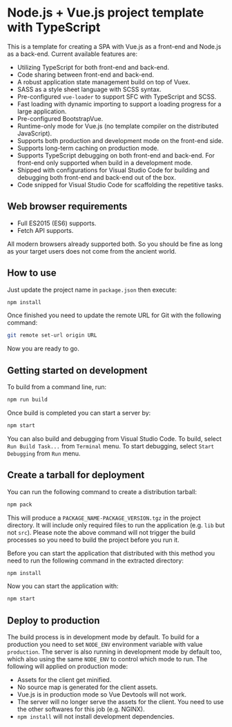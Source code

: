 # Node.js + Vue.js project template with TypeScript

This is a template for creating a SPA with Vue.js as a front-end and Node.js as a back-end. Current available features are:

- Utilizing TypeScript for both front-end and back-end.
- Code sharing between front-end and back-end.
- A robust application state management build on top of Vuex.
- SASS as a style sheet language with SCSS syntax.
- Pre-configured `vue-loader` to support SFC with TypeScript and SCSS.
- Fast loading with dynamic importing to support a loading progress for a large application.
- Pre-configured BootstrapVue.
- Runtime-only mode for Vue.js (no template compiler on the distributed JavaScript).
- Supports both production and development mode on the front-end side.
- Supports long-term caching on production mode.
- Supports TypeScript debugging on both front-end and back-end. For front-end only supported when build in a development mode.
- Shipped with configurations for Visual Studio Code for building and debugging both front-end and back-end out of the box.
- Code snipped for Visual Studio Code for scaffolding the repetitive tasks.

## Web browser requirements

- Full ES2015 (ES6) supports.
- Fetch API supports.

All modern browsers already supported both. So you should be fine as long as your target users does not come from the ancient world.

## How to use

Just update the project name in `package.json` then execute:

```sh
npm install
```

Once finished you need to update the remote URL for Git with the following command:

```sh
git remote set-url origin URL
```

Now you are ready to go.

## Getting started on development

To build from a command line, run:

```sh
npm run build
```

Once build is completed you can start a server by:

```sh
npm start
```

You can also build and debugging from Visual Studio Code. To build, select `Run Build Task...` from `Terminal` menu. To start debugging, select `Start Debugging` from `Run` menu.

## Create a tarball for deployment

You can run the following command to create a distribution tarball:

```sh
npm pack
```

This will produce a `PACKAGE_NAME-PACKAGE_VERSION.tgz` in the project directory. It will include only required files to run the application (e.g. `lib` but not `src`). Please note the above command will not trigger the build processes so you need to build the project before you run it.

Before you can start the application that distributed with this method you need to run the following command in the extracted directory:

```sh
npm install
```

Now you can start the application with:

```sh
npm start
```

## Deploy to production

The build process is in development mode by default. To build for a production you need to set `NODE_ENV` environment variable with value `production`. The server is also running in development mode by default too, which also using the same `NODE_ENV` to control which mode to run. The following will applied on production mode:

- Assets for the client get minified.
- No source map is generated for the client assets.
- Vue.js is in production mode so Vue Devtools will not work.
- The server will no longer serve the assets for the client. You need to use the other softwares for this job (e.g. NGINX).
- `npm install` will not install development dependencies.
